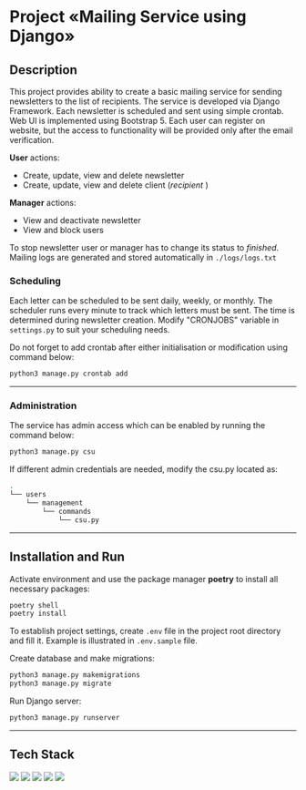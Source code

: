 # Project «Mailing Service using Django»

## Description

This project provides ability to create a basic mailing service for sending
newsletters to the list of recipients. The service is developed via Django
Framework. Each newsletter is
scheduled and sent using simple crontab. Web UI is implemented using
Bootstrap 5. Each user can register on website, but the access to functionality
will be provided only after the email verification.

**User** actions:

- Create, update, view and delete newsletter
- Create, update, view and delete client (_recipient_ )

**Manager** actions:

- View and deactivate newsletter
- View and block users

To stop newsletter user or manager has to change its status to _finished_.
Mailing logs are generated and stored automatically in <code>./logs/logs.txt</code>

### Scheduling

Each letter can be scheduled to be sent daily, weekly, or monthly. The
scheduler runs every minute to track which letters must be sent. The time is
determined during newsletter creation. Modify "CRONJOBS" variable in
<code>settings.py</code> to suit your scheduling needs.

Do not forget to add crontab after either initialisation or modification using
command below:

```bash
python3 manage.py crontab add
```

---

### Administration

The service has admin access which can be enabled by running the command below:

```bash
python3 manage.py csu
```

If different admin credentials are needed, modify the csu.py located as:

```bash
.
└── users
    └── management
        └── commands
            └── csu.py
```

---

## Installation and Run

Activate environment and use the package manager **poetry** to install all
necessary packages:

```bash
poetry shell
poetry install
```

To establish project settings, create <code>.env</code> file in the project
root directory and fill it. Example is illustrated
in <code>.env.sample</code> file.

Create database and make migrations:

```bash
python3 manage.py makemigrations
python3 manage.py migrate
```

Run Django server:

```bash
python3 manage.py runserver
```

---

## Tech Stack

<img src="https://img.shields.io/badge/Django-blue?style=for-the-badge&logo=django&logoColor=white" />
<img src="https://img.shields.io/badge/Python-blue?style=for-the-badge&logo=python&logoColor=white" />
<img src="https://img.shields.io/badge/postgresql-blue?style=for-the-badge&logo=postgresql&logoColor=white" />
<img src="https://img.shields.io/badge/GIT-blue?style=for-the-badge&logo=git&logoColor=white" />
<img src="https://img.shields.io/badge/Poetry-blue?style=for-the-badge&logo=poetry&logoColor=white" />

